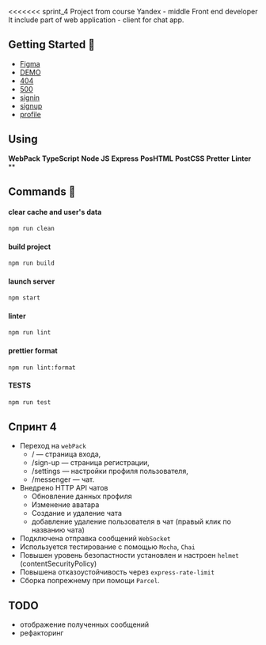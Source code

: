 <<<<<<< sprint_4
Project from course Yandex - middle Front end developer
It include part of web application - client for chat app.

## Getting Started 🚀

- [Figma](https://www.figma.com/file/ovjYpFJqUreYoOcBK0ixb8/Messenger?node-id=0%3A1)
- [DEMO](https://sapronovsa.netlify.app/messanger)
- [404](https://sapronovsa.netlify.app/404/)
- [500](https://sapronovsa.netlify.app/500/)
- [signin](https://sapronovsa.netlify.app/)
- [signup](https://sapronovsa.netlify.app/sign-up)
- [profile](https://sapronovsa.netlify.app/settings)

## Using

**WebPack** **TypeScript** **Node JS** **Express** **PosHTML** **PostCSS** **Pretter** **Linter** **

## Commands 💬

#### clear cache and user's data

```sh
npm run clean
```

#### build project

```sh
npm run build
```

#### launch server

```sh
npm start
```

#### linter 

```sh
npm run lint
```

#### prettier format

```sh
npm run lint:format
```

#### TESTS

```sh
npm run test
```

## Спринт 4

- Переход на `webPack`
  - / — страница входа,
  - /sign-up — страница регистрации,
  - /settings — настройки профиля пользователя,
  - /messenger — чат.
- Внедрено HTTP API чатов
  - Обновление данных профиля
  - Изменение аватара
  - Создание и удаление чата
  - добавление удаление пользователя в чат (правый клик по названию чата)
- Подключена отправка сообщений `WebSocket`
- Используется тестирование с помощью `Mocha`, `Chai`
- Повышен уровень безопастности установлен и настроен `helmet` (contentSecurityPolicy)
- Повышена отказоустойчивость через `express-rate-limit`
- Сборка попрежнему при помощи `Parcel`.

## TODO

- отображение полученных сообщений
- рефакторинг
